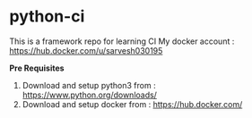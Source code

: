 # python-ci
This is a framework repo for learning CI
My docker account : https://hub.docker.com/u/sarvesh030195

**Pre Requisites**
1. Download and setup python3 from : https://www.python.org/downloads/
2. Download and setup docker from : https://hub.docker.com/

